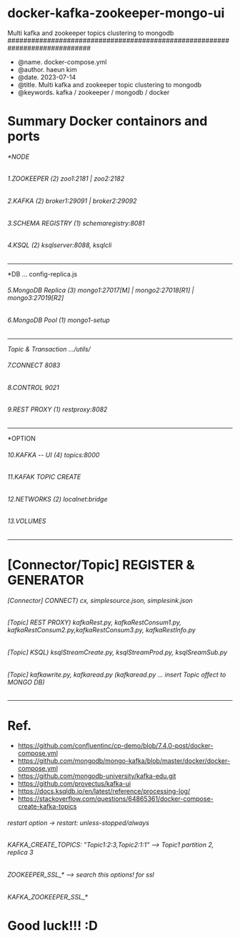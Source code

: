# docker-kafka-zookeeper-mongo-ui
Multi kafka and zookeeper topics clustering to mongodb
#############################################################################
 - @name.   docker-compose.yml
 - @author. haeun kim
 - @date.   2023-07-14
 - @title.  Multi kafka and zookeeper topic clustering to mongodb
 - @keywords.  kafka / zookeeper / mongodb / docker

# Summary Docker containors and ports
###### *NODE
###### 1.ZOOKEEPER         (2) zoo1:2181 | zoo2:2182 
###### 2.KAFKA             (2) broker1:29091  |  broker2:29092     
###### 3.SCHEMA REGISTRY   (1) schemaregistry:8081
###### 4.KSQL              (2) ksqlserver:8088, ksqlcli  
---------------------------------------------------------------------------
 *DB                    ... config-replica.js
###### 5.MongoDB Replica   (3) mongo1:27017[M] | mongo2:27018[R1] | mongo3:27019[R2]     
###### 6.MongoDB Pool      (1) mongo1-setup
---------------------------------------------------------------------------
 *Topic & Transaction   .../utils/*  
###### 7.CONNECT               8083
###### 8.CONTROL               9021
###### 9.REST PROXY        (1) restproxy:8082
---------------------------------------------------------------------------
 *OPTION
###### 10.KAFKA -- UI      (4) topics:8000  
###### 11.KAFAK TOPIC CREATE
###### 12.NETWORKS         (2) localnet:bridge
###### 13.VOLUMES
---------------------------------------------------------------------------
# [Connector/Topic] REGISTER & GENERATOR
###### [Connector]   CONNECT) cx, simplesource.json, simplesink.json
###### [Topic] REST PROXY) kafkaRest.py, kafkaRestConsum1.py, kafkaRestConsum2.py,kafkaRestConsum3.py, kafkaRestInfo.py 
###### [Topic] KSQL) ksqlStreamCreate.py, ksqlStreamProd.py, ksqlSreamSub.py
###### [Topic] kafkawrite.py, kafkaread.py  (kafkaread.py ... insert Topic offect to MONGO DB)
---------------------------------------------------------------------------
# Ref. 
- https://github.com/confluentinc/cp-demo/blob/7.4.0-post/docker-compose.yml
- https://github.com/mongodb/mongo-kafka/blob/master/docker/docker-compose.yml
- https://github.com/mongodb-university/kafka-edu.git
- https://github.com/provectus/kafka-ui
- https://docs.ksqldb.io/en/latest/reference/processing-log/
- https://stackoverflow.com/questions/64865361/docker-compose-create-kafka-topics

###### restart option ->     restart: unless-stopped/always
###### KAFKA_CREATE_TOPICS: "Topic1:2:3,Topic2:1:1"  --> Topic1 partition 2, replica 3 
###### ZOOKEEPER_SSL_* --> search this options! for ssl
###### KAFKA_ZOOKEEPER_SSL_* 

# Good luck!!! :D
